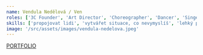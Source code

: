 ```yaml
---
name: Vendula Nedělová / Ven
roles: ['3C Founder', 'Art Director', 'Choreographer', 'Dancer', 'Singer']
skills: ['propojovat lidi', 'vytvářet situace, co nevymyslíš', 'lehký perfekcionismus']
image: '/src/assets/images/vendula-nedelova.jpeg'
---
```


[PORTFOLIO](https://linktr.ee/admin)
